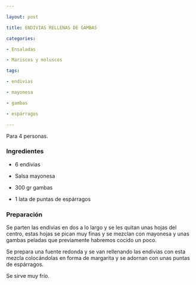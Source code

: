 ```yaml
---

layout: post

title: ENDIVIAS RELLENAS DE GAMBAS

categories:

- Ensaladas

- Mariscos y moluscos

tags:

- endivias

- mayonesa

- gambas

- espárragos

---
```


Para 4 personas.

<h3>Ingredientes</h3>

- 6 endivias

- Salsa mayonesa

- 300 gr gambas

- 1 lata de puntas de espárragos

<h3>Preparación</h3>

Se parten las endivias en dos a lo largo y se les quitan unas hojas del centro, estas hojas se pican muy finas y se mezclan con mayonesa y unas gambas peladas que previamente habremos cocido un poco.

Se prepara una fuente redonda y se van rellenando las endivias con esta mezcla colocándolas en forma de margarita y se adornan con unas puntas de espárragos.

Se sirve muy frío.